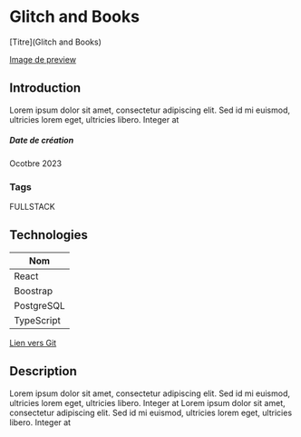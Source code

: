 # Glitch and Books

[Titre](Glitch and Books)

[Image de preview](https://raw.githubusercontent.com/Eric-Philippe/GlitchAndBooks/main/img/browse.png)

## Introduction

Lorem ipsum dolor sit amet, consectetur adipiscing elit. Sed id mi euismod, ultricies lorem eget, ultricies libero. Integer at

##### Date de création

Ocotbre 2023

### Tags

FULLSTACK

## Technologies

| Nom        |
| ---------- |
| React      |
| Boostrap   |
| PostgreSQL |
| TypeScript |

[Lien vers Git](https://github.com/Eric-Philippe/GlitchAndBooks)

## Description

Lorem ipsum dolor sit amet, consectetur adipiscing elit. Sed id mi euismod, ultricies lorem eget, ultricies libero. Integer at
Lorem ipsum dolor sit amet, consectetur adipiscing elit. Sed id mi euismod, ultricies lorem eget, ultricies libero. Integer at
